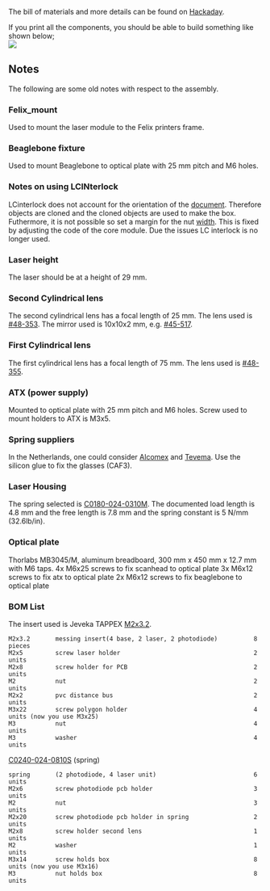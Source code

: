The bill of materials and more details can be found on [Hackaday](https://hackaday.io/project/21933-open-hardware-fast-high-resolution-laser).

If you print all the components, you should be able to build something like shown below; <br>
![](https://cdn.hackaday.io/images/7106161566426847098.jpg)
<br>

## Notes 
The following are some old notes with respect to the assembly.

### Felix_mount
Used to mount the laser module to the Felix printers frame. 
### Beaglebone fixture
Used to mount Beaglebone to optical plate with 25 mm pitch and M6 holes.
### Notes on using LCINterlock
LCinterlock does not account for the orientation of the [document](https://github.com/execuc/LCInterlocking/pull/34). Therefore objects are cloned and the cloned objects are used to make the box. Futhermore, it is not possible so set a margin for the nut [width](https://github.com/execuc/LCInterlocking/issues/46). This is fixed by adjusting the code of the core module.
Due the issues LC interlock is no longer used.

### Laser height
The laser should be at a height of 29 mm.

### Second Cylindrical lens
The second cylindrical lens has a focal length of 25 mm. The lens used is [#48-353](https://www.edmundoptics.com/p/125mm-dia-x-25mm-fl-mgfsub2sub-coated-cylinder-lens/8601/).
The mirror used is 10x10x2 mm, e.g. [#45-517](https://www.edmundoptics.com/p/10-x-10mm-enhanced-aluminum-4-6lambda-mirror/6013/).

### First Cylindrical lens
The first cylindrical lens has a focal length of 75 mm. The lens used is [#48-355](https://www.edmundoptics.com/p/125mm-dia-x-75mm-fl-mgfsub2sub-coated-cylinder-lens/8603/). 

### ATX (power supply)
Mounted to optical plate with 25 mm pitch and M6 holes. Screw used to mount holders to ATX is M3x5.

### Spring suppliers
In the Netherlands, one could consider [Alcomex](https://www.alcomex.com) and [Tevema](https://ww.tevema.com).
Use the silicon glue to fix the glasses (CAF3).
### Laser Housing
The spring selected is [C0180-024-0310M](https://www.asraymond.com/catalog/C01800240310M).
The documented load length is 4.8 mm and the free length is 7.8 mm and the spring constant is 5 N/mm (32.6lb/in). 

### Optical plate
Thorlabs MB3045/M, aluminum breadboard, 300 mm x 450 mm x 12.7 mm with M6 taps.
4x M6x25 screws to fix scanhead to optical plate
3x M6x12 screws to fix atx to optical plate
2x M6x12 screws to fix beaglebone to optical plate

### BOM List
The insert used is Jeveka TAPPEX [M2x3.2](https://www.jeveka.com/nl/catalog/inserts-kato-spirol-ensat-tappex-magneten-magna/tappex-inserts-voor-kunststof/tappex-multisert-inserts-tapxmsm0/tapxmsm00020000/groups/g+c+a+nr+view).
```
M2x3.2       messing insert(4 base, 2 laser, 2 photodiode)          8 pieces 
M2x5         screw laser holder                                     2 units
M2x8         screw holder for PCB                                   2 units
M2           nut                                                    2 units
M2x2         pvc distance bus                                       2 units
M3x22        screw polygon holder                                   4 units (now you use M3x25)
M3           nut                                                    4 units
M3           washer                                                 4 units
```
[C0240-024-0810S](https://www.assocspring.co.uk/round-wire/C0240-024-0810-S) (spring)
```
spring       (2 photodiode, 4 laser unit)                           6 units
M2x6         screw photodiode pcb holder                            3 units
M2           nut                                                    3 units
M2x20        screw photodiode pcb holder in spring                  2 units
M2x8         screw holder second lens                               1 units
M2           washer                                                 1 units
M3x14        screw holds box                                        8 units (now you use M3x16)
M3           nut holds box                                          8 units 
```